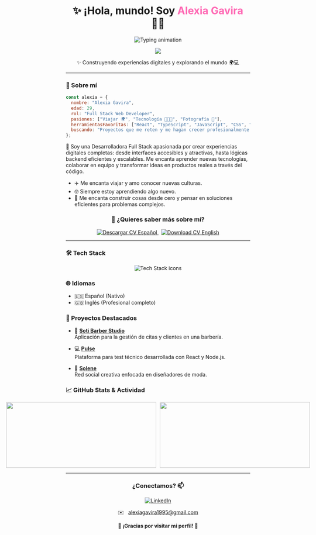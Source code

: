 <h1 align="center">✨ ¡Hola, mundo! Soy <span style="color:#ff69b4">Alexia Gavira</span> 👩‍💻</h1>

<p align="center">
  <img src="https://readme-typing-svg.herokuapp.com?font=Fira+Code&size=24&pause=1000&color=1E90FF&center=true&vCenter=true&width=550&height=50&lines=Full+Stack+Web+Developer;Apasionada+por+la+tecnolog%C3%ADa+%F0%9F%9A%80;Curiosa+por+naturaleza+%F0%9F%94%8E;Trotamundos+digital+%F0%9F%8C%8D" alt="Typing animation" />
</p>

<p align="center">
  <a href="https://linkedin.com/in/alexiagavira">
    <img src="https://img.shields.io/badge/-LinkedIn-blue?style=for-the-badge&logo=linkedin&logoColor=white" />
  </a>
  
</p> 

<p align="center">
  ✨ Construyendo experiencias digitales y explorando el mundo 🌍💻
</p>

---

### 🌟 Sobre mí

```javascript
const alexia = {
  nombre: "Alexia Gavira",
  edad: 29,
  rol: "Full Stack Web Developer",
  pasiones: ["Viajar 🌍", "Tecnología 👩🏽‍💻", "Fotografía 📸"],
  herramientasFavoritas: ["React", "TypeScript", "JavaScript", "CSS", "Node.js", ...],
  buscando: "Proyectos que me reten y me hagan crecer profesionalmente 💥"
};

```
💬 Soy una Desarrolladora Full Stack apasionada por crear experiencias digitales completas: desde interfaces accesibles y atractivas, hasta lógicas backend eficientes y escalables. Me encanta aprender nuevas tecnologías, colaborar en equipo y transformar ideas en productos reales a través del código.

- ✈️ Me encanta viajar y amo conocer nuevas culturas.
- 🤓 Siempre estoy aprendiendo algo nuevo.
- 🧠 Me encanta construir cosas desde cero y pensar en soluciones eficientes para problemas complejos.

<h3 align="center">📄 ¿Quieres saber más sobre mí?</h3>

<p align="center">
  <a href="https://github.com/Alexiag7/Alexia-Gavira/raw/main/FSWD2-spanish.pdf" target="_blank">
    <img src="https://img.shields.io/badge/CV%20Español-1E90FF?style=for-the-badge&logo=adobeacrobat&logoColor=white" alt="Descargar CV Español" />
  </a>
  &nbsp;
  <a href="https://github.com/Alexiag7/Alexia-Gavira/raw/main/FSWD2-english.pdf" target="_blank">
    <img src="https://img.shields.io/badge/CV%20English-4169E1?style=for-the-badge&logo=adobeacrobat&logoColor=white" alt="Download CV English" />
  </a>
</p>

---

### 🛠️ Tech Stack

<div align="center">
  <img src="https://skillicons.dev/icons?i=html,css,sass,bootstrap,js,ts,react,flexbox,cssgrid,nodejs,express,mysql,git,github,vscode,terminal,salesforce,agile,scrum,blockchain,figma" alt="Tech Stack icons" />
</div>


### 🌐 Idiomas
- 🇪🇸 Español (Nativo)
- 🇬🇧 Inglés (Profesional completo)
  

### 🚀 Proyectos Destacados

- 💈 [**Soti Barber Studio**](https://github.com/Alexiag7/Soti-Barber-Studio)  
  Aplicación para la gestión de citas y clientes en una barbería.

- 💻 [**Pulse**](https://github.com/Alexiag7/Prueba-Tecnica-Node-)  
  Plataforma para test técnico desarrollada con React y Node.js.

- 🎨 [**Solene**](https://github.com/Alexiag7/Fashion-Social-Network)  
  Red social creativa enfocada en diseñadores de moda.

### 📈 GitHub Stats & Actividad

<div align="center" style="display: flex; justify-content: center; gap: 10px; align-items: center;">
  <img src="https://github-readme-stats.vercel.app/api?username=Alexiag7&show_icons=true&theme=tokyonight" width="410" style="height: 180px; object-fit: contain;" />
  <img src="https://github-readme-streak-stats.herokuapp.com/?user=Alexiag7&theme=tokyonight" width="410" style="height: 180px; object-fit: contain;" />
</div>
  
  ---
  
### <p align="center">¿Conectamos? 📫 </p>

<p align="center">
  <a href="https://linkedin.com/in/alexiagavira" target="_blank" rel="noopener noreferrer">
    <img src="https://img.shields.io/badge/-%20LinkedIn-blue?style=for-the-badge&logo=linkedin&logoColor=white" alt="LinkedIn" />
  </a>
</p>

<p align="center">
  ✉️ &nbsp; <a href="mailto:alexiagavira1995@gmail.com">alexiagavira1995@gmail.com</a>
</p>

<p align="center">
  <strong>💖 ¡Gracias por visitar mi perfil! 💖</strong>
</p>

</p>
